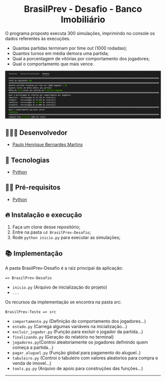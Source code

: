 <h1 align="center">
  BrasilPrev - Desafio - Banco Imobiliário
</h1>

O programa proposto executa 300 simulações, imprimindo no console os dados referentes às execuções. 

- Quantas partidas terminam por time out (1000 rodadas);
- Quantos turnos em média demora uma partida;
- Qual a porcentagem de vitórias por comportamento dos jogadores;
- Qual o comportamento que mais vence.

<img src="preview.jpg" alt="drawing" width="600"/>

## 👨🏼‍💻 Desenvolvedor

- [Paulo Henrique Bernardes Martins](http://phdeveloper.com.br/)

## 🚀 Tecnologias

- [Python](https://www.python.org/)

## ✋🏻 Pré-requisitos

- [Python](https://www.python.org/)

## 🔥 Instalação e execução

1. Faça um clone desse repositório;
2. Entre na pasta `cd BrasilPrev-Desafio`;
3. Rode `python inicio.py` para executar as simulações;

## 📚 Implementação

A pasta BrasilPrev-Desafio é a raiz principal da aplicação:

`=> BrasilPrev-Desafio`
- `inicio.py` (Arquivo de inicialização do projeto)
- `...`

Os recursos da implementação se encontra na pasta src:

`BrasilPrev-Teste => src `
- `comportamento.py` (Definição do comportamento dos jogadores...)
- `estado.py` (Carrega algumas variáveis na inicialização...)
- `excluir_jogador.py` (Função para excluir o jogador da partida...)
- `finalizando.py` (Geração do relatório no terminal)
- `jogadores.py`(Controi aleatoriamente os jogadores definindo quem começa a partida...)
- `pagar_aluguel.py` (Função global para pagamento do aluguel..)
- `tabuleiro.py` (Controi o tabuleiro com valores aleatorios para compra e venda de imovel...)
- `tools.py.py` (Arquivo de apoio para construções das funções...)

---